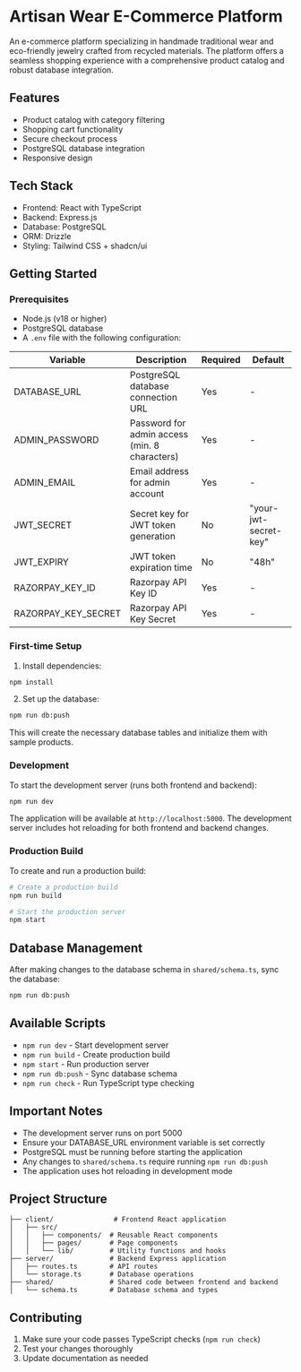 # Artisan Wear E-Commerce Platform

An e-commerce platform specializing in handmade traditional wear and eco-friendly jewelry crafted from recycled materials. The platform offers a seamless shopping experience with a comprehensive product catalog and robust database integration.

## Features

- Product catalog with category filtering
- Shopping cart functionality
- Secure checkout process
- PostgreSQL database integration
- Responsive design

## Tech Stack

- Frontend: React with TypeScript
- Backend: Express.js
- Database: PostgreSQL
- ORM: Drizzle
- Styling: Tailwind CSS + shadcn/ui

## Getting Started

### Prerequisites

- Node.js (v18 or higher)
- PostgreSQL database
- A `.env` file with the following configuration:

| Variable | Description | Required | Default |
|----------|-------------|----------|---------|
| DATABASE_URL | PostgreSQL database connection URL | Yes | - |
| ADMIN_PASSWORD | Password for admin access (min. 8 characters) | Yes | - |
| ADMIN_EMAIL | Email address for admin account | Yes | - |
| JWT_SECRET | Secret key for JWT token generation | No | "your-jwt-secret-key" |
| JWT_EXPIRY | JWT token expiration time | No | "48h" |
| RAZORPAY_KEY_ID | Razorpay API Key ID | Yes | - |
| RAZORPAY_KEY_SECRET | Razorpay API Key Secret | Yes | - |

### First-time Setup

1. Install dependencies:
```bash
npm install
```

2. Set up the database:
```bash
npm run db:push
```

This will create the necessary database tables and initialize them with sample products.

### Development

To start the development server (runs both frontend and backend):
```bash
npm run dev
```

The application will be available at `http://localhost:5000`. The development server includes hot reloading for both frontend and backend changes.

### Production Build

To create and run a production build:
```bash
# Create a production build
npm run build

# Start the production server
npm start
```

## Database Management

After making changes to the database schema in `shared/schema.ts`, sync the database:
```bash
npm run db:push
```

## Available Scripts

- `npm run dev` - Start development server
- `npm run build` - Create production build
- `npm start` - Run production server
- `npm run db:push` - Sync database schema
- `npm run check` - Run TypeScript type checking

## Important Notes

- The development server runs on port 5000
- Ensure your DATABASE_URL environment variable is set correctly
- PostgreSQL must be running before starting the application
- Any changes to `shared/schema.ts` require running `npm run db:push`
- The application uses hot reloading in development mode

## Project Structure

```
├── client/               # Frontend React application
│   ├── src/
│   │   ├── components/  # Reusable React components
│   │   ├── pages/       # Page components
│   │   └── lib/         # Utility functions and hooks
├── server/              # Backend Express application
│   ├── routes.ts        # API routes
│   └── storage.ts       # Database operations
├── shared/              # Shared code between frontend and backend
│   └── schema.ts        # Database schema and types
```

## Contributing

1. Make sure your code passes TypeScript checks (`npm run check`)
2. Test your changes thoroughly
3. Update documentation as needed
